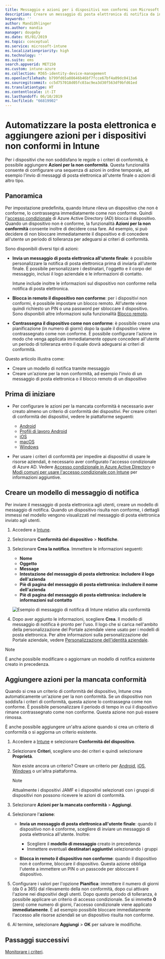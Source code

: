 ```yaml
---
title: Messaggio e azioni per i dispositivi non conformi con Microsoft Intune - Azure | Microsoft Docs
description: Creare un messaggio di posta elettronica di notifica da inviare ai dispositivi non conformi. Se un dispositivo viene contrassegnato come non conforme, è possibile aggiungere azioni, ad esempio un periodo di tolleranza al termine del quale il dispositivo deve essere conforme, o creare una pianificazione per bloccare l'accesso finché il dispositivo non è conforme. Queste operazioni possono essere eseguite con Microsoft Intune in Azure.
keywords: ''
author: MandiOhlinger
ms.author: mandia
manager: dougeby
ms.date: 05/01/2019
ms.topic: conceptual
ms.service: microsoft-intune
ms.localizationpriority: high
ms.technology: ''
ms.suite: ems
search.appverid: MET150
ms.custom: intune-azure
ms.collection: M365-identity-device-management
ms.openlocfilehash: b799fd65a08646b46bf7fcce67bf4a09dc0413a6
ms.sourcegitcommit: cc5d757018d05fc03ac9ea3d30f563df9bfd61ed
ms.translationtype: HT
ms.contentlocale: it-IT
ms.lasthandoff: 06/10/2019
ms.locfileid: "66819902"
---
```

# <a name="automate-email-and-add-actions-for-noncompliant-devices-in-intune"></a>Automatizzare la posta elettronica e aggiungere azioni per i dispositivi non conformi in Intune

Per i dispositivi che non soddisfano le regole o i criteri di conformità, è possibile aggiungere **Azioni per la non conformità**. Questa funzionalità consente di configurare una sequenza di azioni in ordine temporale, ad esempio l'invio di messaggi di posta elettronica all'utente finale o azioni di altro tipo.

## <a name="overview"></a>Panoramica

Per impostazione predefinita, quando Intune rileva un dispositivo che non è conforme, lo contrassegna immediatamente come non conforme. Quindi l'[accesso condizionale](https://docs.microsoft.com/azure/active-directory/active-directory-conditional-access-azure-portal) di Azure Active Directory (AD) blocca il dispositivo. Quando un dispositivo non è conforme, la funzionalità **Azioni per la non conformità** consente inoltre di decidere cosa fare. Ad esempio, si può decidere di non bloccare immediatamente il dispositivo e di concedere all'utente un periodo di tolleranza per adeguarsi ai criteri di conformità.

Sono disponibili diversi tipi di azioni:

- **Invia un messaggio di posta elettronica all'utente finale**: è possibile personalizzare la notifica di posta elettronica prima di inviarla all'utente finale. È possibile personalizzare i destinatari, l'oggetto e il corpo del messaggio, inclusi il logo aziendale e le informazioni di contatto.

    Intune include inoltre le informazioni sul dispositivo non conforme nella notifica di posta elettronica.

- **Blocca in remoto il dispositivo non conforme**: per i dispositivi non conformi, è possibile impostare un blocco remoto. All'utente viene quindi richiesto un PIN o una password per sbloccare il dispositivo. Sono disponibili altre informazioni sulla funzionalità [Blocco remoto](device-remote-lock.md). 

- **Contrassegna il dispositivo come non conforme**: è possibile creare una pianificazione (in numero di giorni) dopo la quale il dispositivo viene contrassegnato come non conforme. È possibile configurare l'azione in modo che venga applicata immediatamente oppure concedere all'utente un periodo di tolleranza entro il quale dovrà adeguarsi ai criteri di conformità.

Questo articolo illustra come:

- Creare un modello di notifica tramite messaggio
- Creare un'azione per la non conformità, ad esempio l'invio di un messaggio di posta elettronica o il blocco remoto di un dispositivo


## <a name="before-you-begin"></a>Prima di iniziare

- Per configurare le azioni per la mancata conformità è necessario aver creato almeno un criterio di conformità dei dispositivi. Per creare criteri di conformità dei dispositivi, vedere le piattaforme seguenti:

  - [Android](compliance-policy-create-android.md)
  - [Profili di lavoro Android](compliance-policy-create-android-for-work.md)
  - [iOS](compliance-policy-create-ios.md)
  - [macOS](compliance-policy-create-mac-os.md)
  - [Windows](compliance-policy-create-windows.md)

- Per usare i criteri di conformità per impedire ai dispositivi di usare le risorse aziendali, è necessario aver configurato l'accesso condizionale di Azure AD. Vedere [Accesso condizionale in Azure Active Directory](https://docs.microsoft.com/azure/active-directory/active-directory-conditional-access-azure-portal) o [Modi comuni per usare l'accesso condizionale con Intune](conditional-access-intune-common-ways-use.md) per informazioni aggiuntive.

## <a name="create-a-notification-message-template"></a>Creare un modello di messaggio di notifica

Per inviare il messaggio di posta elettronica agli utenti, creare un modello di messaggio di notifica. Quando un dispositivo risulta non conforme, i dettagli immessi nel modello vengono visualizzati nel messaggio di posta elettronica inviato agli utenti.

1. Accedere a [Intune](https://go.microsoft.com/fwlink/?linkid=2090973).
2. Selezionare **Conformità del dispositivo** > **Notifiche**.
3. Selezionare **Crea la notifica**. Immettere le informazioni seguenti:

   - **Nome**
   - **Oggetto**
   - **Message**
   - **Intestazione del messaggio di posta elettronica: includere il logo dell'azienda**
   - **Piè di pagina del messaggio di posta elettronica: includere il nome dell'azienda**
   - **Piè di pagina del messaggio di posta elettronica: includere le informazioni sul contatto**

   ![Esempio di messaggio di notifica di Intune relativo alla conformità](./media/actionsfornoncompliance-1.PNG)

4. Dopo aver aggiunto le informazioni, scegliere **Crea**. Il modello di messaggio di notifica è pronto per l'uso. Il logo che si carica nell'ambito della personalizzazione del Portale aziendale viene usato per i modelli di posta elettronica. Per altre informazioni sulla personalizzazione del Portale aziendale, vedere [Personalizzazione dell'identità aziendale](company-portal-app.md#company-identity-branding-customization).

> [!NOTE]
> È anche possibile modificare o aggiornare un modello di notifica esistente creato in precedenza.

## <a name="add-actions-for-noncompliance"></a>Aggiungere azioni per la mancata conformità

Quando si crea un criterio di conformità del dispositivo, Intune crea automaticamente un'azione per la non conformità. Se un dispositivo non soddisfa i criteri di conformità, questa azione lo contrassegna come non conforme. È possibile personalizzare il periodo di tempo in cui il dispositivo rimane contrassegnato come non conforme. Questa azione non può essere rimossa.

È anche possibile aggiungere un'altra azione quando si crea un criterio di conformità o si aggiorna un criterio esistente. 

1. Accedere a [Intune](https://go.microsoft.com/fwlink/?linkid=2090973) e selezionare **Conformità del dispositivo**.
2. Selezionare **Criteri**, scegliere uno dei criteri e quindi selezionare **Proprietà**. 

    Non esiste ancora un criterio? Creare un criterio per [Android](compliance-policy-create-android.md), [iOS](compliance-policy-create-ios.md), [Windows](compliance-policy-create-windows.md) o un'altra piattaforma.
  
    > [!NOTE]
    > Attualmente i dispositivi JAMF e i dispositivi selezionati con i gruppi di dispositivi non possono ricevere le azioni di conformità.

3. Selezionare **Azioni per la mancata conformità** > **Aggiungi**.
4. Selezionare l'**azione**: 

    - **Invia un messaggio di posta elettronica all'utente finale**: quando il dispositivo non è conforme, scegliere di inviare un messaggio di posta elettronica all'utente. Inoltre: 
    
         - Scegliere il **modello di messaggio** creato in precedenza
         - Immettere eventuali **destinatari aggiuntivi** selezionando i gruppi
    
    - **Blocca in remoto il dispositivo non conforme**: quando il dispositivo non è conforme, bloccare il dispositivo. Questa azione obbliga l'utente a immettere un PIN o un passcode per sbloccare il dispositivo. 
    
5. Configurare i valori per l'opzione **Pianifica**: immettere il numero di giorni (da 0 a 365) dal rilevamento della non conformità, dopo cui attivare l'azione nei dispositivi degli utenti. Dopo questo periodo di tolleranza, è possibile applicare un criterio di accesso condizionale. Se si immette **0** (zero) come numero di giorni, l'accesso condizionale viene applicato **immediatamente**. È ad esempio possibile bloccare immediatamente l'accesso alle risorse aziendali se un dispositivo risulta non conforme.

6. Al termine, selezionare **Aggiungi** > **OK** per salvare le modifiche.

## <a name="next-steps"></a>Passaggi successivi

[Monitorare i criteri](compliance-policy-monitor.md).
